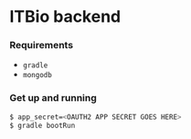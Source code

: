 # ITBio backend

### Requirements

- `gradle`
- `mongodb`

### Get up and running

```sh
$ app_secret=<OAUTH2 APP SECRET GOES HERE>
$ gradle bootRun
```
